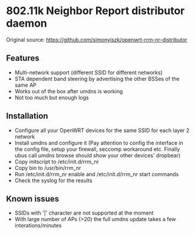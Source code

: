 802.11k Neighbor Report distributor daemon
==========================================

Original source: https://github.com/simonyiszk/openwrt-rrm-nr-distributor

## Features

- Multi-network support (different SSID for different networks)
- STA dependent band steering by advertising the other BSSes of the same AP
- Works out of the box after umdns is working
- Not too much but enough logs

## Installation

- Configure all your OpenWRT devices for the same SSID for each layer 2 network
- Install umdns and configure it (Pay attention to config the interface in the config file, setup your firewall, seccomp workaround etc. Finally ubus call umdns browse should show your other devices' dropbear)
- Copy initscript to /etc/init.d/rrm_nr
- Copy bin to /usr/bin/rrm_nr
- Run /etc/init.d/rrm_nr enable and /etc/init.d/rrm_nr start commands
- Check the syslog for the results

## Known issues

- SSIDs with '|' character are not supported at the moment
- With large number of APs (>20) the full umdns update takes a few interations/minutes
